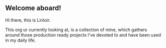 ## Welcome aboard!

Hi there, this is Linloir.

This org ur currently looking at, is a collection of mine, which gathers around those production ready projects I've devoted to and have been used in my daily life.
